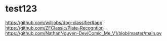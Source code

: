 # test123
https://github.com/willjobs/dog-classifier#app
https://github.com/ZFClassic/Plate-Recogntion
https://github.com/NathanNguyen-Dev/Comic_Me_V1/blob/master/main.py
